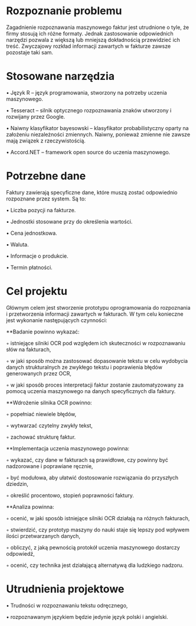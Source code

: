 # Rozpoznanie problemu

Zagadnienie rozpoznawania maszynowego faktur jest utrudnione o tyle, że firmy stosują ich różne formaty. Jednak zastosowanie odpowiednich narzędzi pozwala z większą lub mniejszą dokładnością przewidzieć ich treść. Zwyczajowy rozkład informacji zawartych w fakturze zawsze pozostaje taki sam.

# Stosowane narzędzia

• Język R – język programowania, stworzony na potrzeby uczenia maszynowego.

• Tesseract – silnik optycznego rozpoznawania znaków utworzony i rozwijany przez Google.

• Naiwny klasyfikator bayesowski – klasyfikator probabilistyczny oparty na założeniu niezależności zmiennych. Naiwny, ponieważ zmienne nie zawsze mają związek z rzeczywistością.

• Accord.NET – framework open source do uczenia maszynowego.

# Potrzebne dane

Faktury zawierają specyficzne dane, które muszą zostać odpowiednio rozpoznane przez system. Są to:

• Liczba pozycji na fakturze.

• Jednostki stosowane przy do określenia wartości.

• Cena jednostkowa.

• Waluta.

• Informacje o produkcie.

• Termin płatności.

# Cel projektu

Głównym celem jest stworzenie prototypu oprogramowania do rozpoznania i przetworzenia informacji zawartych w fakturach. W tym celu konieczne jest wykonanie następujących czynności:

**Badanie powinno wykazać:

◦ istniejące silniki OCR pod względem ich skuteczności w rozpoznawaniu słów na fakturach,

◦ w jaki sposób można zastosować dopasowanie tekstu w celu wydobycia danych strukturalnych ze zwykłego tekstu i poprawienia błędów generowanych przez OCR,

◦ w jaki sposób proces interpretacji faktur zostanie zautomatyzowany za pomocą uczenia maszynowego na danych specyficznych dla faktury.

**Wdrożenie silnika OCR powinno:

◦ popełniać niewiele błędów,

◦ wytwarzać czytelny zwykły tekst,

◦ zachować strukturę faktur.

**Implementacja uczenia maszynowego powinna:

◦ wykazać, czy dane w fakturach są prawidłowe, czy powinny być nadzorowane i poprawiane ręcznie,

◦ być modułowa, aby ułatwić dostosowanie rozwiązania do przyszłych dziedzin,

◦ określić procentowo, stopień poprawności faktury.

**Analiza powinna:

◦ ocenić, w jaki sposób istniejące silniki OCR działają na różnych fakturach,

◦ stwierdzić, czy prototyp maszyny do nauki staje się lepszy pod wpływem ilości przetwarzanych danych,

◦ obliczyć, z jaką pewnością protokół uczenia maszynowego dostarczy odpowiedź,

◦ ocenić, czy technika jest działającą alternatywą dla ludzkiego nadzoru.

# Utrudnienia projektowe

• Trudności w rozpoznawaniu tekstu odręcznego,

• rozpoznawanym językiem będzie jedynie język polski i angielski.
